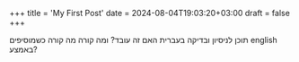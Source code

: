 +++
title = 'My First Post'
date = 2024-08-04T19:03:20+03:00
draft = false
+++

תוכן לניסיון ובדיקה בעברית
האם זה עובד? ומה קורה
מה קורה כשמוסיפים english באמצע?
